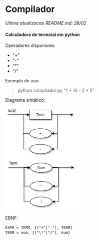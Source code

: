 # Compilador

*Ultima atualizacao README.md: 28/02*

#### Calculadora de terminal em python

Operadores disponíveis:
- "+"
- "-"
- "*"
- "/"

Exemplo de uso:
> python compilador.py "1 + 10 - 2  \* 5"

Diagrama sintático:

![Diagrama sintático](Diagrama-sintatico.png)

EBNF:
```
EXPR = TERM, {("+"|"-"), TERM}
TERM = num, {("\*"|"/"), num}
```
